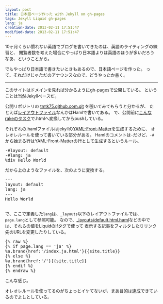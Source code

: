 ```yaml
---
layout: post
title: 日本語ページ作った with Jekyll on gh-pages
tags: Jekyll Liquid gh-pages
lang: ja
creation-date: 2013-02-11 17:51:47
modified-date: 2013-02-11 17:51:47
---
```

10ヶ月くらい慣れない英語でブログを書いてきたのは、英語のライティングの練習と、
閲覧者数を考えた場合にやっぱり日本語よりは英語のほうが多いだろうなあ、ということから。

でもやっぱり日本語で書きたいときもあるので、日本語ページを作った。
って、それだけじゃただのアナウンスなので、どうやったか書く。

<hr>

このサイトはドメインを見れば分かるように[gh-pages][gh-pages]で公開している。
ということは当然Jekyllベースだ。

公開リポジトリの [tmtk75.github.com.git][tmtk75.github.com] を覗いてみてもらうと分かるが、
たとえば[レイアウトファイル][_layouts]なんかはHamlで書いてある。
で、公開前に[こんなrakeのタスク][rake-task]で.htmlへ変換してからpushしている。

  [gh-pages]: http://pages.github.com/
  [tmtk75.github.com]: http://github.com/tmtk75/tmtk75.github.com.git
  [_layouts]: https://github.com/tmtk75/tmtk75.github.com/tree/master/_layouts
  [rake-task]: https://github.com/tmtk75/tmtk75.github.com/blob/master/Rakefile#L8
  [yaml-fm]: https://github.com/mojombo/jekyll/wiki/yaml-front-matter 

それぞれの.hamlファイルはjekyllの[YAML-Front-Matter][yaml-fm]を生成するために、
オレオレルールを使って書いている部分がある。
Hamlのコメントは`-`だけど、`-#`から始まる行はYAML-Front-Matterの行として生成するというルール。

<pre class='brush: ruby'>
-#layout: default
-#lang: ja
%div Hello World
</pre>

だから上のようなファイルを、次のように変換する。

<pre class='brush: ruby'>
---
layout: default
lang: ja
---
<div>Hello World</div>
</pre>

で、ここで定義した`lang`は、`_layouts`以下のレイアウトファイルでは、`page.lang`として参照可能。
なので、[_layouts/default.html.haml][default]などの中では、それらの値を[Liquidのifタグ][liquid-if]で使って
表示する記事をフィルタしたりリンク先のURLを変更したりしている。

  [default]: https://github.com/tmtk75/tmtk75.github.com/blob/master/_layouts/default.html.haml
  [liquid-if]: https://github.com/Shopify/liquid/wiki/Liquid-for-Designers

<pre class='brush: ruby'>
{% raw %}
{% if page.lang == 'ja' %}
%a.brand{href:'/index.ja.html'}{{site.title}}
{% else %}
%a.brand{href:'/'}{{site.title}}
{% endif %}
{% endraw %}
</pre>

こんな感じ。

オレオレルールを使ってるのがちょっとイケてないが、まあ目的は達成できているのでよしとしている。
